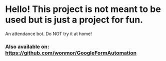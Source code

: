 # Hello! This project is __not__ meant to be used but is just a project for fun. 
An attendance bot. Do NOT try it at home!
### Also available on: https://github.com/wonmor/GoogleFormAutomation
